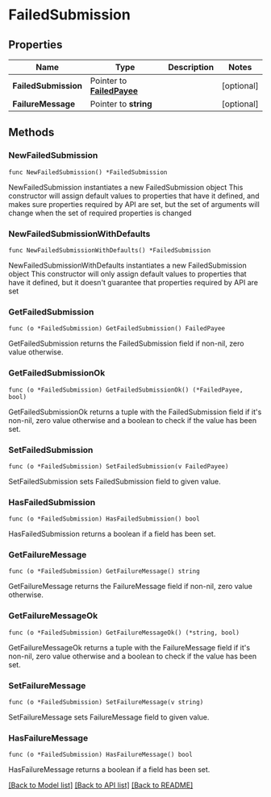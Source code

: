 # FailedSubmission

## Properties

Name | Type | Description | Notes
------------ | ------------- | ------------- | -------------
**FailedSubmission** | Pointer to [**FailedPayee**](FailedPayee.md) |  | [optional] 
**FailureMessage** | Pointer to **string** |  | [optional] 

## Methods

### NewFailedSubmission

`func NewFailedSubmission() *FailedSubmission`

NewFailedSubmission instantiates a new FailedSubmission object
This constructor will assign default values to properties that have it defined,
and makes sure properties required by API are set, but the set of arguments
will change when the set of required properties is changed

### NewFailedSubmissionWithDefaults

`func NewFailedSubmissionWithDefaults() *FailedSubmission`

NewFailedSubmissionWithDefaults instantiates a new FailedSubmission object
This constructor will only assign default values to properties that have it defined,
but it doesn't guarantee that properties required by API are set

### GetFailedSubmission

`func (o *FailedSubmission) GetFailedSubmission() FailedPayee`

GetFailedSubmission returns the FailedSubmission field if non-nil, zero value otherwise.

### GetFailedSubmissionOk

`func (o *FailedSubmission) GetFailedSubmissionOk() (*FailedPayee, bool)`

GetFailedSubmissionOk returns a tuple with the FailedSubmission field if it's non-nil, zero value otherwise
and a boolean to check if the value has been set.

### SetFailedSubmission

`func (o *FailedSubmission) SetFailedSubmission(v FailedPayee)`

SetFailedSubmission sets FailedSubmission field to given value.

### HasFailedSubmission

`func (o *FailedSubmission) HasFailedSubmission() bool`

HasFailedSubmission returns a boolean if a field has been set.

### GetFailureMessage

`func (o *FailedSubmission) GetFailureMessage() string`

GetFailureMessage returns the FailureMessage field if non-nil, zero value otherwise.

### GetFailureMessageOk

`func (o *FailedSubmission) GetFailureMessageOk() (*string, bool)`

GetFailureMessageOk returns a tuple with the FailureMessage field if it's non-nil, zero value otherwise
and a boolean to check if the value has been set.

### SetFailureMessage

`func (o *FailedSubmission) SetFailureMessage(v string)`

SetFailureMessage sets FailureMessage field to given value.

### HasFailureMessage

`func (o *FailedSubmission) HasFailureMessage() bool`

HasFailureMessage returns a boolean if a field has been set.


[[Back to Model list]](../README.md#documentation-for-models) [[Back to API list]](../README.md#documentation-for-api-endpoints) [[Back to README]](../README.md)


